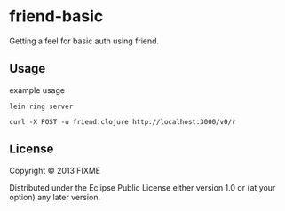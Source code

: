 # friend-basic

Getting a feel for basic auth using friend.

## Usage

example usage

    lein ring server

    curl -X POST -u friend:clojure http://localhost:3000/v0/r

## License

Copyright © 2013 FIXME

Distributed under the Eclipse Public License either version 1.0 or (at
your option) any later version.

